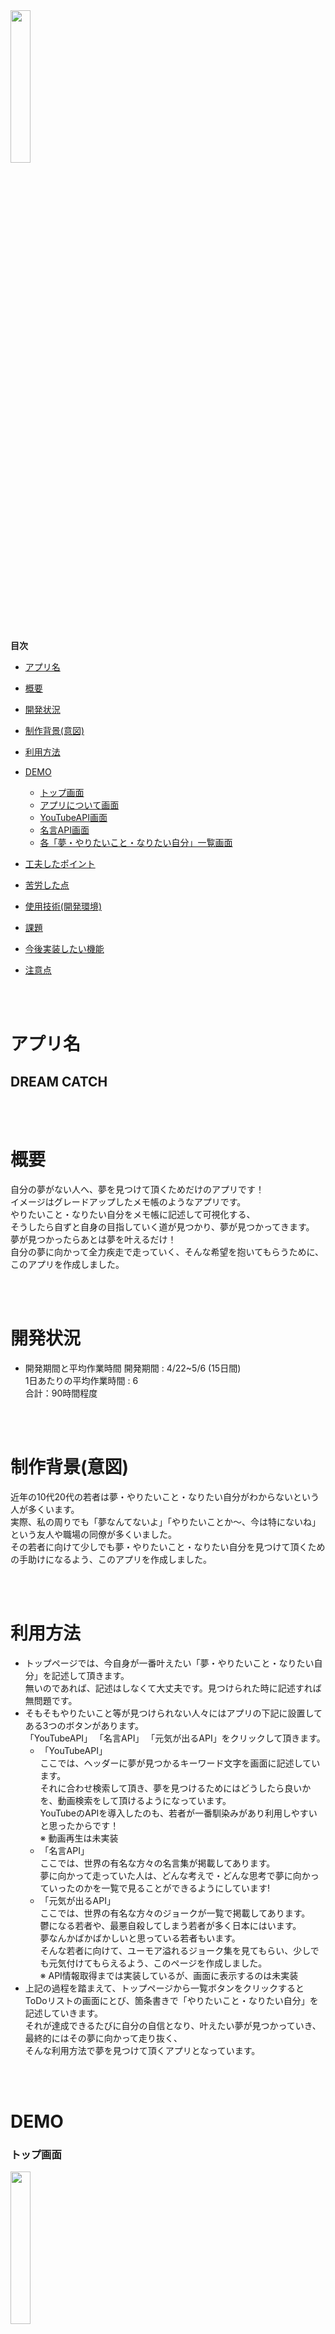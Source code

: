 <img src="https://user-images.githubusercontent.com/78135903/117132418-cafeb580-addd-11eb-914d-81850684e6d8.png" width="25%">
<br>
<br>
<!-- START doctoc -->
<!-- END doctoc -->

**目次**

- [アプリ名](#アプリ名)

- [概要](#概要)

- [開発状況](#開発状況)

- [制作背景(意図)](#制作背景意図)

- [利用方法](#利用方法)

- [DEMO](#DEMO)
  - [トップ画面](#トップ画面)
  - [アプリについて画面](#アプリについて画面)
  - [YouTubeAPI画面](#YouTubeAPI画面)
  - [名言API画面](#名言API画面)
  - [各「夢・やりたいこと・なりたい自分」一覧画面](#各夢やりたいことなりたい自分一覧画面)

- [工夫したポイント](#工夫したポイント)

- [苦労した点](#苦労した点)

- [使用技術(開発環境)](#使用技術開発環境)

- [課題](#課題)

- [今後実装したい機能](#今後実装したい機能)

- [注意点](#注意点)

<br>
<br>

# アプリ名

## DREAM CATCH

<br>
<br>

# 概要
自分の夢がない人へ、夢を見つけて頂くためだけのアプリです！<br>
イメージはグレードアップしたメモ帳のようなアプリです。<br>
やりたいこと・なりたい自分をメモ帳に記述して可視化する、<br>
そうしたら自ずと自身の目指していく道が見つかり、夢が見つかってきます。<br>
夢が見つかったらあとは夢を叶えるだけ！<br>
自分の夢に向かって全力疾走で走っていく、そんな希望を抱いてもらうために、このアプリを作成しました。<br>

<br>
<br>

# 開発状況
- 開発期間と平均作業時間
開発期間 : 4/22~5/6 (15日間)<br>
1日あたりの平均作業時間 : 6<br>
合計：90時間程度<br>

<br>
<br>

# 制作背景(意図)
近年の10代20代の若者は夢・やりたいこと・なりたい自分がわからないという人が多くいます。<br>
実際、私の周りでも「夢なんてないよ」「やりたいことか〜、今は特にないね」という友人や職場の同僚が多くいました。<br>
その若者に向けて少しでも夢・やりたいこと・なりたい自分を見つけて頂くための手助けになるよう、このアプリを作成しました。<br>

<br>
<br>

# 利用方法
- トップページでは、今自身が一番叶えたい「夢・やりたいこと・なりたい自分」を記述して頂きます。<br>
無いのであれば、記述はしなくて大丈夫です。見つけられた時に記述すれば無問題です。<br>
- そもそもやりたいこと等が見つけられない人々にはアプリの下記に設置してある3つのボタンがあります。<br>
「YouTubeAPI」 「名言API」 「元気が出るAPI」をクリックして頂きます。<br>
  - 「YouTubeAPI」<br>
ここでは、ヘッダーに夢が見つかるキーワード文字を画面に記述しています。<br>
それに合わせ検索して頂き、夢を見つけるためにはどうしたら良いかを、動画検索をして頂けるようになっています。<br>
YouTubeのAPIを導入したのも、若者が一番馴染みがあり利用しやすいと思ったからです！<br>
※ 動画再生は未実装<br>
  - 「名言API」<br>
ここでは、世界の有名な方々の名言集が掲載してあります。<br>
夢に向かって走っていた人は、どんな考えで・どんな思考で夢に向かっていったのかを一覧で見ることができるようにしています!<br>
  - 「元気が出るAPI」<br>
ここでは、世界の有名な方々のジョークが一覧で掲載してあります。<br>
鬱になる若者や、最悪自殺してしまう若者が多く日本にはいます。<br>
夢なんかばかばかしいと思っている若者もいます。<br>
そんな若者に向けて、ユーモア溢れるジョーク集を見てもらい、少しでも元気付けてもらえるよう、このページを作成しました。<br>
※ API情報取得までは実装しているが、画面に表示するのは未実装<br>
- 上記の過程を踏まえて、トップページから一覧ボタンをクリックするとToDoリストの画面にとび、箇条書きで「やりたいこと・なりたい自分」を記述していきます。<br>
それが達成できるたびに自分の自信となり、叶えたい夢が見つかっていき、最終的にはその夢に向かって走り抜く、<br>
そんな利用方法で夢を見つけて頂くアプリとなっています。<br>

<br>
<br>

# DEMO

### トップ画面
<img src="https://user-images.githubusercontent.com/78135903/117155922-2a69bf00-adf8-11eb-9d48-cb74829aa268.gif" width="25%">
<br>
<br>

### アプリについて画面
<img src="https://user-images.githubusercontent.com/78135903/117154603-fc37af80-adf6-11eb-9ec4-85ee6f75ee65.gif" width="25%">
<br>
<br>

### YouTubeAPI画面
<img src="https://user-images.githubusercontent.com/78135903/117157921-f68f9900-adf9-11eb-9493-2582974d9052.gif" width="25%">&nbsp;&nbsp;&nbsp;
<img src="https://user-images.githubusercontent.com/78135903/117158363-4e2e0480-adfa-11eb-88b2-fc27990730db.gif" width="25%">
<br>
<br>

### 名言API画面
<img src="https://user-images.githubusercontent.com/78135903/117159469-402cb380-adfb-11eb-92db-b0436b6c7be0.gif" width="25%">
<br>
<br>

### 各「夢・やりたいこと・なりたい自分」一覧画面
<img src="https://user-images.githubusercontent.com/78135903/117160118-cfd26200-adfb-11eb-8da5-6b1fa29d1ccb.gif" width="25%">&nbsp;&nbsp;&nbsp;
<img src="https://user-images.githubusercontent.com/78135903/117161232-b5e54f00-adfc-11eb-83fd-09e16c802fe8.gif" width="25%">&nbsp;&nbsp;&nbsp;
<img src="https://user-images.githubusercontent.com/78135903/117162342-a4507700-adfd-11eb-9731-5c8fc4e70afd.gif" width="25%">
<br>
<br>

<br>
<br>
<br>

# 工夫したポイント
- APIの導入事態が初めてで未知数であったが、YouTubeでの学習やUdemyの有料学習サイト、図書館で本を借りて一から調べながら実装を行ないました。<br>
- コードの可読性に関して、プロの皆様から見たらまだまだご指摘いただく部分が多いと思うが、メソッドの定義やstoryboardの配置をできるだけわかりやすく作成しました。<br>
- 現状はアプリを立ち上げたらすぐにメモ画面に遷移してしまうが、理想はこのアプリを立ち上げたらアプリの説明がでてきて、どんなアプリになのかを紹介するページを作成したかったです。<br>
しかし技量不足もあり、説明文をどこかで賄えないかという考えから、トップページから「アプリについて」ボタンを作り、アプリ紹介のページを作成しました。<br>
- ToDoリスト画面では、よりデザインをシンプルにしてユーザーの使い勝手をイメージして実装を行なっていきました。<br>
- このアプリにあったら便利なAPIを調べ、その上で抜粋した3つのAPIのため、よりユーザー視点に立ちペルソナ(10代20代の若者)に影響を与えてくれるAPIを導入したことです。<br>

<br>
<br>

# 苦労した点
- swiftは今までで全く触れたことがなかった言語のため、一から学習していき、学習しながら実装を行なっていきました。<br>
そのため手探りでの実装を行なっていき、一つの機能にどれほどの時間がかかるのか想定が難しかったため、時間配分が難しかったです。<br>
- エラーに関して、以前プログラミングをしていた言語Rubyと違い、どこが原因でエラーがでているのか把握するまでに数時間・数日と時間を費やしたことです。<br>
- もっと多くの機能や実装を行いたかったのですが、現段階での技量での実装しかできなかったです。<br>
理想となるアプリになるまでは、まだまだ学習が必要であると再認識しました。<br>
- APIの導入の際、JSON形式を取得する方法やCodableの使い方、ひとつ一つのコードを理解が難しかったです。<br>

<br>
<br>

# 使用技術(開発環境)

#### バックエンド
Swift, Alamofire, Foundation

#### フロントエンド
storyboard, UIKit, Nuke, iPhone 11

#### ソース管理
GitHub, GitHubDesktop

#### エディタ
XCode
<br>
<br>

# 課題
- トップページでの入力後の保存機能の実装。<br>
上記ボタンを作成して、ユーザーが入力して終わりにするのではなく、自身で日数を指定することにより、達成意欲を沸かせるための実装。<br>
- YouTubeAPIでは検索はできるが、動画の再生まではできない形となっている。そのため動画再生の実装。<br>
検索後のページをクリックすると画面遷移に一部エラーが出ている。その箇所の修正。<br>
※現在はコメントアウトしてあります<br>
- 元気が出るAPIではAPI情報の取得までは実装してあるが、アプリ画面に表示する点ではまだ未実装になっている。<br>
そのためアプリ画面に表示する実装を行う。<br>
※現在はファイル内で一部コメントアウトしてあります<br>
- 名言API画面では、全て英語表記となっているため日本語対応にする。
- 開発ではiPhone 11を使用して行なった。そのため他の端末ではビュー崩れがおきるため、画面の修正<br>
加えてトップページではスクロールに対応できていないため、スクロールに対応させる。<br>

<br>
<br>

# 今後実装したい機能
- トップページでの入力バーの隣にラジオボタンを作成して、<br>
  - やりたいことを入力欄の隣に　→　今日・1週間・1ヶ月・半年のラジオボタンを作成<br>
  - なりたい自分を入力欄の隣に　→　1年後・3年後・5年後のラジオボタンを作成<br>
- ToDo画面ではチェックマークをつけられるようにして、達成したものに関してはレ点を入れられるようにする。<br>
- アプリに通知機能を導入して、朝7時・夜20時に通知ができるようにする。<br>
具体的には、<br>
  - 朝7時の通知　本日も夢に向かって行動していきましょう!!<br>
  - 夜20時の通知　本日はやりたいことが達成できましたか?<br>
上記のようにアプリから携帯に通知を行い、ユーザーが自身の記述した内容を記述だけで終わることなく、実際に行動できたかを促すために実装する。<br>
通知すれば、ユーザーが中途半端に1日を終わることなく、充実した日々を過ごせるための機能。<br>

<br>
<br>

# 注意点
- TouTubeAPIでは無料枠での通信となっているので、通信が一定以上経過したらビューが表示されなくなる場合があります。
